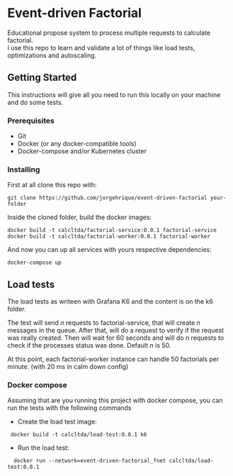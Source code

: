 # Event-driven Factorial

Educational propose system to process multiple requests to calculate factorial.<br>
I use this repo to learn and validate a lot of things like load tests, optimizations and autoscaling.

## Getting Started

This instructions will give all you need to run this locally on your machine and do some tests.

### Prerequisites

- Git
- Docker (or any docker-compatible tools)
- Docker-compose and/or Kubernetes cluster

### Installing

First at all clone this repo with:

```
git clone https://github.com/jorgehrique/event-driven-factorial your-folder
```

Inside the cloned folder, build the docker images:

```
docker build -t calcltda/factorial-service:0.0.1 factorial-service
docker build -t calcltda/factorial-worker:0.0.1 factorial-worker
```

And now you can up all services with yours respective dependencies:

```
docker-compose up
```

[//]: # ()
[//]: # (### Kubernetes)

[//]: # ()
[//]: # (If you want to run this on a kubernetes cluster, ignore the docker-compose step and execute:)

[//]: # ()
[//]: # (```)

[//]: # (kubectl apply -f -all k8s/)

[//]: # (```)

## Load tests

The load tests as writeen with Grafana K6 and the content is on the k6 folder. 

The test will send _n_ requests to factorial-service, that will create _n_ messages in the queue. After that, will
do a request to verify if the request was really created. Then will wait for 60 seconds and will do _n_ requests to check
if the processes status was done. Default _n_ is 50.

At this point, each factorial-worker instance can handle 50 factorials per minute. (with 20 ms in calm down config)

### Docker compose

Assuming that are you running this project with docker compose, you can run the tests with the following commands

- Create the load test image:
```
 docker build -t calcltda/load-test:0.0.1 k6
```

- Run the load test:
```
  docker run --network=event-driven-factorial_fnet calcltda/load-test:0.0.1
```